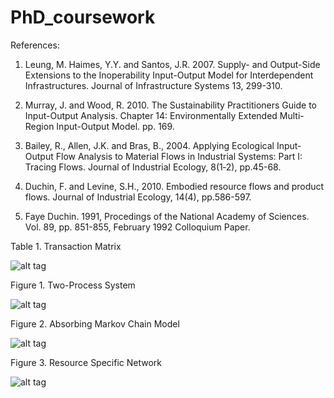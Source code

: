 # PhD_coursework
References:

1. Leung, M. Haimes, Y.Y. and Santos, J.R. 2007. Supply- and Output-Side Extensions to the Inoperability Input-Output Model for Interdependent Infrastructures. Journal of Infrastructure Systems 13, 299-310.

2. Murray, J. and Wood, R. 2010. The Sustainability Practitioners Guide to Input-Output Analysis. Chapter 14: Environmentally Extended Multi-Region Input-Output Model. pp. 169.

3. Bailey, R., Allen, J.K. and Bras, B., 2004. Applying Ecological Input‐Output Flow Analysis to Material Flows in Industrial Systems: Part I: Tracing Flows. Journal of Industrial Ecology, 8(1‐2), pp.45-68.

4. Duchin, F. and Levine, S.H., 2010. Embodied resource flows and product flows. Journal of Industrial Ecology, 14(4), pp.586-597.

5. Faye Duchin. 1991, Procedings of the National Academy of Sciences. Vol. 89, pp. 851-855, February 1992 Colloquium Paper.


Table 1. Transaction Matrix

![alt tag](https://cloud.githubusercontent.com/assets/1284603/14230104/57b8b8f0-f942-11e5-9ced-84470441f31f.png)

Figure 1. Two-Process System

![alt tag](https://cloud.githubusercontent.com/assets/1284603/14266180/4e90e84c-fabe-11e5-97a4-fdbe29e888b5.png)

Figure 2. Absorbing Markov Chain Model

![alt tag](https://cloud.githubusercontent.com/assets/1284603/14266716/107fd578-fac2-11e5-859c-07f54a227fba.png)

Figure 3. Resource Specific Network

![alt tag](https://cloud.githubusercontent.com/assets/1284603/14266746/560b919a-fac2-11e5-9015-32dd7153e15d.png)

